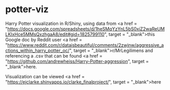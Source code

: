 # potter-viz
Harry Potter visualization in R/Shiny, using data from <a href = "https://docs.google.com/spreadsheets/d/1heSMqYzYnL5bS0xiZ2waReUMLKIxHce5MMsQxzhgaA8/edit#gid=1825799110", target = "_blank">this Google doc</a> by Reddit user <a href = "https://www.reddit.com/r/dataisbeautiful/comments/2zwjnw/aggressive_actions_within_harry_potter_oc/", target = "_blank">r/MrLegilimens</a> 
and referencing a .csv that can be found <a href = "https://github.com/andrewheiss/Harry-Potter-aggression", target = "_blank">here</a>.

Visualization can be viewed <a href = "https://ejclarke.shinyapps.io/clarke_finalproject/", target = "_blank">here</a>

